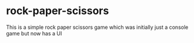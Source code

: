 # rock-paper-scissors

This is a simple rock paper scissors game which was initially just a console game but now has a UI
